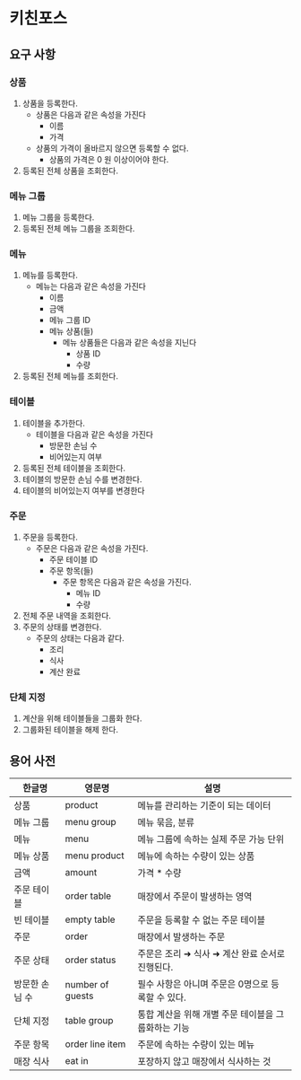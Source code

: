 # 키친포스

## 요구 사항
### 상품
1. 상품을 등록한다.
    * 상품은 다음과 같은 속성을 가진다
        * 이름
        * 가격
    * 상품의 가격이 올바르지 않으면 등록할 수 없다.
        * 상품의 가격은 0 원 이상이어야 한다.
2. 등록된 전체 상품을 조회한다.

### 메뉴 그룹
1. 메뉴 그룹을 등록한다.
2. 등록된 전체 메뉴 그룹을 조회한다.

### 메뉴
1. 메뉴를 등록한다.
    * 메뉴는 다음과 같은 속성을 가진다
        * 이름
        * 금액
        * 메뉴 그룹 ID
        * 메뉴 상품(들)
            * 메뉴 상품들은 다음과 같은 속성을 지닌다
                * 상품 ID
                * 수량
2. 등록된 전체 메뉴를 조회한다.

### 테이블
1. 테이블을 추가한다.
    * 테이블을 다음과 같은 속성을 가진다
        * 방문한 손님 수
        * 비어있는지 여부
2. 등록된 전체 테이블을 조회한다.
3. 테이블의 방문한 손님 수를 변경한다.
4. 테이블의 비어있는지 여부를 변경한다

### 주문
1. 주문을 등록한다.
    * 주문은 다음과 같은 속성을 가진다.
        * 주문 테이블 ID 
        * 주문 항목(들)
            * 주문 항목은 다음과 같은 속성을 가진다.
                * 메뉴 ID
                * 수량
2. 전체 주문 내역을 조회한다.
3. 주문의 상태를 변경한다.
    * 주문의 상태는 다음과 같다.
        * 조리
        * 식사
        * 계산 완료

### 단체 지정
1. 계산을 위해 테이블들을 그룹화 한다.
2. 그룹화된 테이블을 해제 한다.


## 용어 사전

| 한글명 | 영문명 | 설명 |
| --- | --- | --- |
| 상품 | product | 메뉴를 관리하는 기준이 되는 데이터 |
| 메뉴 그룹 | menu group | 메뉴 묶음, 분류 |
| 메뉴 | menu | 메뉴 그룹에 속하는 실제 주문 가능 단위 |
| 메뉴 상품 | menu product | 메뉴에 속하는 수량이 있는 상품 |
| 금액 | amount | 가격 * 수량 |
| 주문 테이블 | order table | 매장에서 주문이 발생하는 영역 |
| 빈 테이블 | empty table | 주문을 등록할 수 없는 주문 테이블 |
| 주문 | order | 매장에서 발생하는 주문 |
| 주문 상태 | order status | 주문은 조리 ➜ 식사 ➜ 계산 완료 순서로 진행된다. |
| 방문한 손님 수 | number of guests | 필수 사항은 아니며 주문은 0명으로 등록할 수 있다. |
| 단체 지정 | table group | 통합 계산을 위해 개별 주문 테이블을 그룹화하는 기능 |
| 주문 항목 | order line item | 주문에 속하는 수량이 있는 메뉴 |
| 매장 식사 | eat in | 포장하지 않고 매장에서 식사하는 것 |

